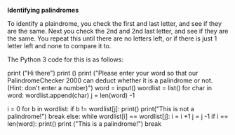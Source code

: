 **Identifying palindromes** 

To identify a plaindrome, you check the first and last letter, and see if they are the same. Next you check the 2nd and 2nd last letter, and see if they are the same.
You repeat this until there are no letters left, or if there is just 1 letter left and none to compare it to.


The Python 3 code for this is as follows:



print ("Hi there")
print ()
print ("Please enter your word so that our PalindromeChecker 2000 can deduct whether it is a palindrome or not. (Hint: don't enter a number)")
word = input()
wordlist = list()
for char in word:
	wordlist.append(char)
j = len(word) -1

i = 0
for b in wordlist:
	if b != wordlist[j]:
		print()
		print("This is not a palindrome!")
		break
	else:
		while wordlist[i] == wordlist[j]:
			i = i +1
			j = j -1
			if i == len(word):
				print()
				print ("This is a palindrome!")
			break
				
    
    
  
  

